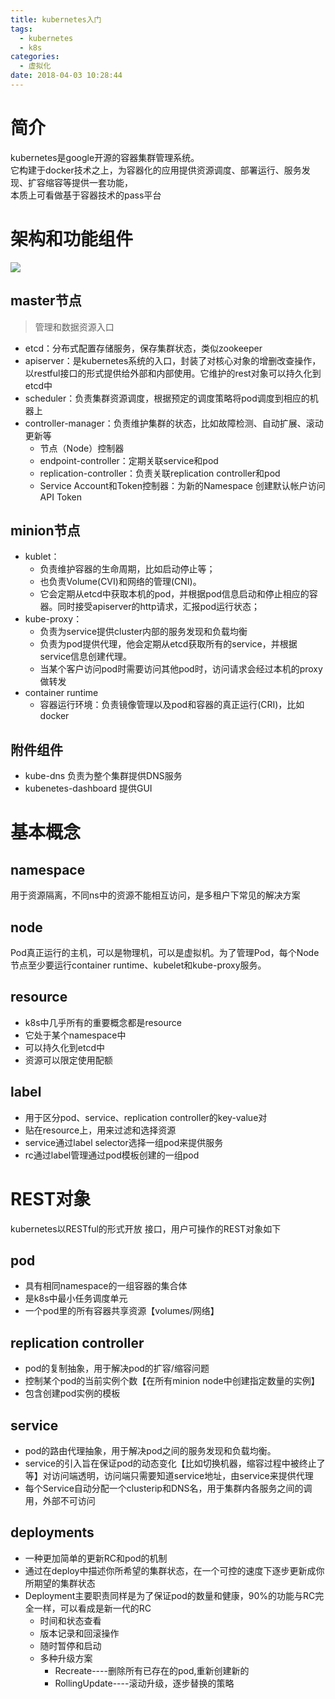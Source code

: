 ```yaml
---
title: kubernetes入门
tags:
  - kubernetes
  - k8s
categories:
  - 虚拟化
date: 2018-04-03 10:28:44
---
```


# 简介
kubernetes是google开源的容器集群管理系统。  
它构建于docker技术之上，为容器化的应用提供资源调度、部署运行、服务发现、扩容缩容等提供一套功能，  
本质上可看做基于容器技术的pass平台

# 架构和功能组件
![](https://simple0426-blog.oss-cn-beijing.aliyuncs.com/k8s%E6%9E%B6%E6%9E%84.png)
## master节点
>管理和数据资源入口

* etcd：分布式配置存储服务，保存集群状态，类似zookeeper
* apiserver：是kubernetes系统的入口，封装了对核心对象的增删改查操作，以restful接口的形式提供给外部和内部使用。它维护的rest对象可以持久化到etcd中
* scheduler：负责集群资源调度，根据预定的调度策略将pod调度到相应的机器上
* controller-manager：负责维护集群的状态，比如故障检测、自动扩展、滚动更新等
    - 节点（Node）控制器
    - endpoint-controller：定期关联service和pod
    - replication-controller：负责关联replication controller和pod
    - Service Account和Token控制器：为新的Namespace 创建默认帐户访问API Token

## minion节点
* kublet：
    * 负责维护容器的生命周期，比如启动停止等；
    * 也负责Volume(CVI)和网络的管理(CNI)。
    * 它会定期从etcd中获取本机的pod，并根据pod信息启动和停止相应的容器。同时接受apiserver的http请求，汇报pod运行状态；
* kube-proxy：
    - 负责为service提供cluster内部的服务发现和负载均衡
    - 负责为pod提供代理，他会定期从etcd获取所有的service，并根据service信息创建代理。
    - 当某个客户访问pod时需要访问其他pod时，访问请求会经过本机的proxy做转发
* container runtime
    - 容器运行环境：负责镜像管理以及pod和容器的真正运行(CRI)，比如docker

## 附件组件
* kube-dns 负责为整个集群提供DNS服务
* kubenetes-dashboard 提供GUI

# 基本概念
## namespace
用于资源隔离，不同ns中的资源不能相互访问，是多租户下常见的解决方案

## node
Pod真正运行的主机，可以是物理机，可以是虚拟机。为了管理Pod，每个Node节点至少要运行container runtime、kubelet和kube-proxy服务。

## resource
* k8s中几乎所有的重要概念都是resource
* 它处于某个namespace中
* 可以持久化到etcd中
* 资源可以限定使用配额

## label
* 用于区分pod、service、replication controller的key-value对
* 贴在resource上，用来过滤和选择资源
* service通过label selector选择一组pod来提供服务
* rc通过label管理通过pod模板创建的一组pod

# REST对象
kubernetes以RESTful的形式开放 接口，用户可操作的REST对象如下
## pod
* 具有相同namespace的一组容器的集合体
* 是k8s中最小任务调度单元
* 一个pod里的所有容器共享资源【volumes/网络】

## replication controller
* pod的复制抽象，用于解决pod的扩容/缩容问题
* 控制某个pod的当前实例个数【在所有minion node中创建指定数量的实例】
* 包含创建pod实例的模板

## service
* pod的路由代理抽象，用于解决pod之间的服务发现和负载均衡。
* service的引入旨在保证pod的动态变化【比如切换机器，缩容过程中被终止了等】对访问端透明，访问端只需要知道service地址，由service来提供代理
* 每个Service自动分配一个clusterip和DNS名，用于集群内各服务之间的调用，外部不可访问

## deployments
* 一种更加简单的更新RC和pod的机制
* 通过在deploy中描述你所希望的集群状态，在一个可控的速度下逐步更新成你所期望的集群状态
* Deployment主要职责同样是为了保证pod的数量和健康，90%的功能与RC完全一样，可以看成是新一代的RC
    - 时间和状态查看
    - 版本记录和回滚操作
    - 随时暂停和启动
    - 多种升级方案
        + Recreate----删除所有已存在的pod,重新创建新的
        + RollingUpdate----滚动升级，逐步替换的策略
